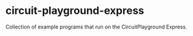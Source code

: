 # circuit-playground-express
Collection of example programs that run on the CircuitPlayground Express.

